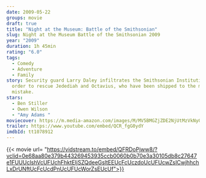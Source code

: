 ```yaml
---
date: 2009-05-22
groups: movie
draft: true
title: "Night at the Museum: Battle of the Smithsonian"
slug: Night at the Museum Battle of the Smithsonian 2009
year: "2009"
duration: 1h 45min
rating: "6.0"
tags:
  - Comedy
  - Adventure
  - Family
story: Security guard Larry Daley infiltrates the Smithsonian Institution in
  order to rescue Jedediah and Octavius, who have been shipped to the museum by
  mistake.
stars:
  - Ben Stiller
  - Owen Wilson
  - "Amy Adams "
moviecover: https://m.media-amazon.com/images/M/MV5BMGZjZDE2NjUtMzVkNy00N2UyLTg5MjYtYzY1ZmM1YWY3ZTZmXkEyXkFqcGdeQXVyNjk1Njg5NTA@._V1_UY268_CR4,0,182,268_AL_.jpg
trailer: https://www.youtube.com/embed/QCR_fgG0ydY
imdbId: tt1078912
---
```


{{< movie url= "https://vidstream.to/embed/QFRDoPjww8/?vclid=0e68aa80e379b443269453935ccb0060b0b70e3a30105db8c27647e1FUUUclshVcUFUchFhktEIjSZQdeeGsltEEUcFcUczdoUcUFUcwZsICwjhhchLxDrUNftUcFcUcdPnUcUFUcWorZsEUcUf">}}
